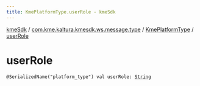 ```yaml
---
title: KmePlatformType.userRole - kmeSdk
---
```


[kmeSdk](../../index.html) / [com.kme.kaltura.kmesdk.ws.message.type](../index.html) / [KmePlatformType](index.html) / [userRole](./user-role.html)

# userRole

`@SerializedName("platform_type") val userRole: `[`String`](https://kotlinlang.org/api/latest/jvm/stdlib/kotlin/-string/index.html)